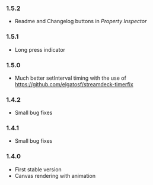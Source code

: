 ### 1.5.2
- Readme and Changelog buttons in *Property Inspector*

### 1.5.1
- Long press indicator

### 1.5.0
- Much better setInterval timing with the use of https://github.com/elgatosf/streamdeck-timerfix

### 1.4.2
- Small bug fixes

### 1.4.1
- Small bug fixes

### 1.4.0
- First stable version
- Canvas rendering with animation

